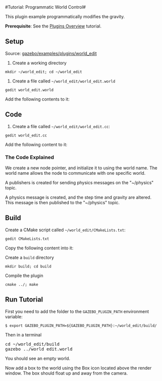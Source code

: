 #Tutorial: Programmatic World Control#

This plugin example programmatically modifies the gravity.

**Prerequisite**: See the [Plugins Overview](http://gazebosim.org/tutorials/?tut=plugins_hello_world) tutorial.

## Setup
Source: [gazebo/examples/plugins/world_edit](https://bitbucket.org/osrf/gazebo/src/gazebo_2.2/examples/plugins/world_edit)

1. Create a working directory

~~~
mkdir ~/world_edit; cd ~/world_edit
~~~

1. Create a file called `~/world_edit/world_edit.world`

~~~
gedit world_edit.world
~~~

Add the following contents to it:
<include src='http://bitbucket.org/osrf/gazebo/raw/gazebo_2.2/examples/plugins/world_edit/world_edit.world' />


## Code ##

1.  Create a file called `~/world_edit/world_edit.cc`:

~~~
gedit world_edit.cc
~~~

Add the following content to it:
<include from="/#include/" src='http://bitbucket.org/osrf/gazebo/raw/gazebo_2.2/examples/plugins/world_edit/world_edit.cc' />

### The Code Explained ###
<include from="/Create a new transport node/" to="/node.*Init/" src='http://bitbucket.org/osrf/gazebo/raw/gazebo_2.2/examples/plugins/world_edit/world_edit.cc' />

We create a new node pointer, and initialize it to using the world name.
The world name allows the node to communicate with one specific world.
<include from="/Create a publisher/" to="/Advertise/" src='http://bitbucket.org/osrf/gazebo/raw/gazebo_2.2/examples/plugins/world_edit/world_edit.cc' />

A publishers is created for sending physics messages on the "~/physics" topic.
<include from="/physicsMsg/" to="/physicsPub.*Publish/" src='http://bitbucket.org/osrf/gazebo/raw/gazebo_2.2/examples/plugins/world_edit/world_edit.cc' />

A physics message is created, and the step time and gravity are altered.
This message is then published to the "~/physics" topic.

## Build ##
Create a CMake script called `~/world_edit/CMakeLists.txt`:


~~~
gedit CMakeLists.txt
~~~

Copy the following content into it:
<include src='http://bitbucket.org/osrf/gazebo/raw/gazebo_2.2/examples/plugins/world_edit/CMakeLists.txt' />

Create a `build` directory

~~~
mkdir build; cd build
~~~

Compile the plugin

~~~
cmake ../; make
~~~

## Run Tutorial ##

First you need to add the folder to the `GAZEBO_PLUGIN_PATH` environment variable:

~~~
$ export GAZEBO_PLUGIN_PATH=${GAZEBO_PLUGIN_PATH}:~/world_edit/build/
~~~

Then in a terminal

<pre>
cd ~/world_edit/build
gazebo ../world_edit.world
</pre>

You should see an empty world.

Now add a box to the world using the Box icon located above the render window.
The box should float up and away from the camera.
